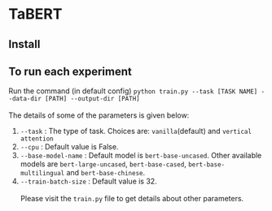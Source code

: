 # TaBERT

## Install


## To run each experiment

  Run the command (in default config) `python train.py --task [TASK NAME] --data-dir [PATH] --output-dir [PATH]`</br ></br >
  The details of some of the parameters is given below:</br >
  1. `--task` : The type of task. Choices are: `vanilla`(default) and `vertical attention`
  2. `--cpu` : Default value is False. 
  3. `--base-model-name` : Default model is `bert-base-uncased`. Other available models are `bert-large-uncased`, `bert-base-cased`, `bert-base-multilingual` and `bert-base-chinese`.
  4. `--train-batch-size` : Default value is 32. </br ></br >
Please visit the `train.py` file to get details about other parameters.
